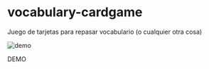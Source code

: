 # vocabulary-cardgame
Juego de tarjetas para repasar vocabulario (o cualquier otra cosa)


![demo](https://github.com/user-attachments/assets/b92ada30-2930-47e7-af7d-875a5460a7a1)

DEMO

